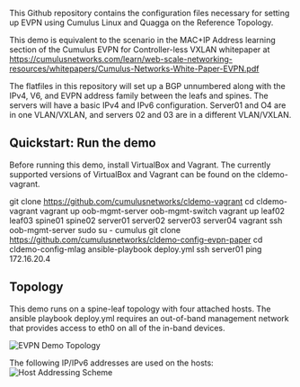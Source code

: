 This Github repository contains the configuration files necessary for setting up EVPN using Cumulus Linux and Quagga on the Reference Topology.

This demo is equivalent to the scenario in the MAC+IP Address learning section of the Cumulus EVPN for Controller-less VXLAN whitepaper at https://cumulusnetworks.com/learn/web-scale-networking-resources/whitepapers/Cumulus-Networks-White-Paper-EVPN.pdf

The flatfiles in this repository will set up a BGP unnumbered along with the IPv4, V6, and EVPN address family between the leafs and spines.  The servers will have a basic IPv4 and IPv6 configuration.  Server01 and O4 are in one VLAN/VXLAN, and servers 02 and 03 are in a different VLAN/VXLAN.

Quickstart: Run the demo
------------------------

Before running this demo, install VirtualBox and Vagrant. The currently supported versions of VirtualBox and Vagrant can be found on the cldemo-vagrant.

git clone https://github.com/cumulusnetworks/cldemo-vagrant
cd cldemo-vagrant
vagrant up oob-mgmt-server oob-mgmt-switch 
vagrant up leaf02 leaf03 spine01 spine02 server01 server02 server03 server04
vagrant ssh oob-mgmt-server
sudo su - cumulus
git clone https://github.com/cumulusnetworks/cldemo-config-evpn-paper
cd cldemo-config-mlag
ansible-playbook deploy.yml
ssh server01
ping 172.16.20.4

## Topology ##

This demo runs on a spine-leaf topology with four attached hosts. The ansible playbook deploy.yml requires an out-of-band management network that provides access to eth0 on all of the in-band devices. 

![EVPN Demo Topology](https://github.com/Diane-cumulus/EVPN_Cumulus/blob/master/EVPN_paper_diagram.png)



The following IP/IPv6 addresses are used on the hosts:
![Host Addressing Scheme](https://github.com/Diane-cumulus/EVPN_Cumulus/blob/master/EVPN_Host_Address_Table.png)
 


 

 


